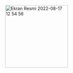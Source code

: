 
<img width="200" alt="Ekran Resmi 2022-08-17 12 54 56" src="https://user-images.githubusercontent.com/75534004/185100715-bc2e1e73-2b32-4b16-be48-6c51df1658b2.png">
